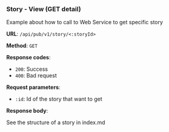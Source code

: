 ### Story - View (GET detail)

Example about how to call to Web Service to get specific story

**URL**: `/api/pub/v1/story/<:storyId>`

**Method**: `GET`

**Response codes**: 
* `200`: Success
* `400`: Bad request
  
**Request parameters**:
* `:id`: Id of the story that want to get
  
**Response body**:

See the structure of a story in index.md